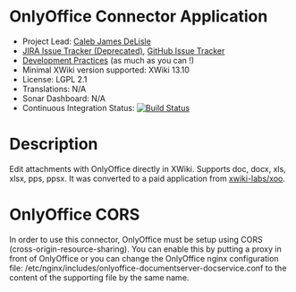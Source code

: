 # OnlyOffice Connector Application

* Project Lead: [Caleb James DeLisle](https://github.com/cdelisle) 
* [JIRA Issue Tracker (Deprecated)](https://jira.xwikisas.com/projects/ONLYOFFICE), [GitHub Issue Tracker](https://github.com/xwikisas/application-onlyoffice-connector/issues)
* [Development Practices](http://dev.xwiki.org/xwiki/bin/view/Community/DevelopmentPractices) (as much as you can !)
* Minimal XWiki version supported: XWiki 13.10
* License: LGPL 2.1
* Translations: N/A
* Sonar Dashboard: N/A
* Continuous Integration Status: [![Build Status](http://ci.xwikisas.com/view/All/job/xwikisas/job/application-onlyoffice-connector/job/master/badge/icon)](http://ci.xwikisas.com/view/All/job/xwikisas/job/application-onlyoffice-connector/job/master/)

# Description

Edit attachments with OnlyOffice directly in XWiki. Supports doc, docx, xls, xlsx, pps, ppsx. It was converted to a paid application from [xwiki-labs/xoo](https://git.xwikisas.com/xwiki-labs/xoo).

# OnlyOffice CORS

In order to use this connector, OnlyOffice must be setup using CORS (cross-origin-resource-sharing). You can enable this by putting a proxy in front of OnlyOffice or you can change the OnlyOffice nginx configuration file: /etc/nginx/includes/onlyoffice-documentserver-docservice.conf to the content of the supporting file by the same name.